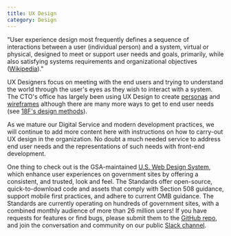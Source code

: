 ```yaml
---
title: UX Design
category: Design
---
```


"User experience design most frequently defines a sequence of interactions between a user (individual person) and a system, virtual or physical, designed to meet or support user needs and goals, primarily, while also satisfying systems requirements and organizational objectives ([Wikipedia](https://en.wikipedia.org/wiki/User_experience_design))."

UX Designers focus on meeting with the end users and trying to understand the world through the user's eyes as they wish to interact with a system.  The CTO's office has largely been using UX Design to create [personas](https://en.wikipedia.org/wiki/Persona_(user_experience)) and [wireframes](https://en.wikipedia.org/wiki/Website_wireframe) although there are many more ways to get to end user needs (see [18F's design methods](https://methods.18f.gov/)).

As we mature our Digital Service and modern development practices, we will continue to add more content here with instructions on how to carry-out UX design in the organization.  No doubt a much needed service to address end user needs and the representations of such needs with front-end development.

One thing to check out is the GSA-maintained [U.S. Web Design System](https://designsystem.digital.gov/), which enhance user experiences on government sites by offering a consistent, and trusted, look and feel. The Standards offer open-source, quick-to-download code and assets that comply with Section 508 guidance, support mobile first practices, and adhere to current OMB guidance. The Standards are currently operating on hundreds of government sites, with a combined monthly audience of more than 26 million users! If you have requests for features or find bugs, please submit them to the [GitHub repo](https://github.com/uswds/uswds), and join the conversation and community on our public [Slack channel](https://chat.18f.gov/).
